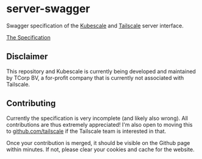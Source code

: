 # server-swagger
Swagger specification of the [Kubescale](https://github.com/kubescale) and [Tailscale](https://github.com/tailscale/tailscale) server interface.

[The Specification](https://kubescale.github.io/server-openapi/)


## Disclaimer
This repository and Kubescale is currently being developed and maintained by TCorp BV, a for-profit company that is currently not associated with Tailscale.

## Contributing
Currently the specification is very incomplete (and likely also wrong). All contributions are thus extremely appreciated! I'm also open to moving this to [github.com/tailscale](https://github.com/tailscale) if the Tailscale team is interested in that.

Once your contribution is merged, it should be visible on the Github page within minutes. If not, please clear your cookies and cache for the website.

